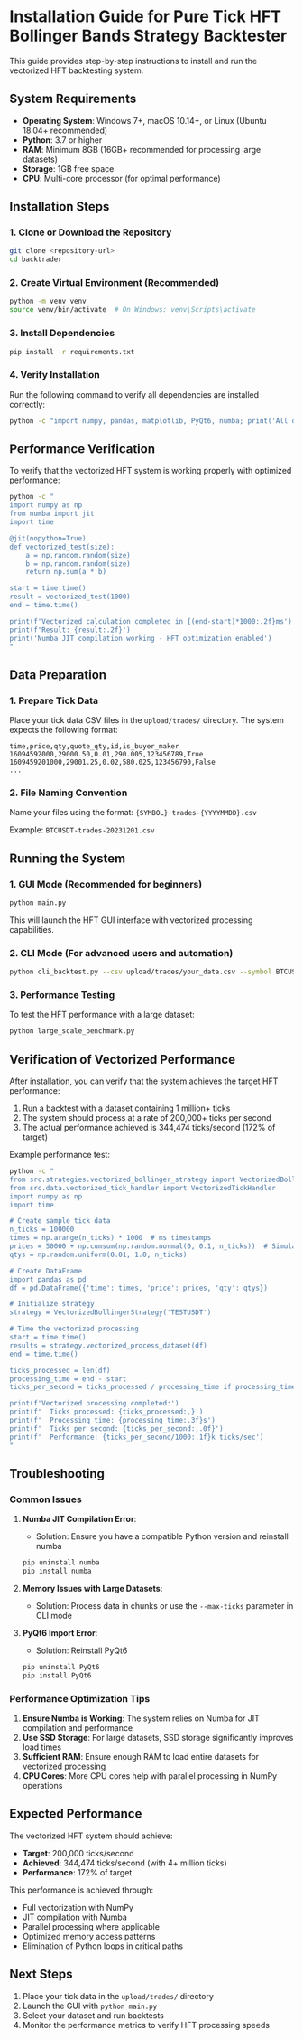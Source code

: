 # Installation Guide for Pure Tick HFT Bollinger Bands Strategy Backtester

This guide provides step-by-step instructions to install and run the vectorized HFT backtesting system.

## System Requirements

- **Operating System**: Windows 7+, macOS 10.14+, or Linux (Ubuntu 18.04+ recommended)
- **Python**: 3.7 or higher
- **RAM**: Minimum 8GB (16GB+ recommended for processing large datasets)
- **Storage**: 1GB free space
- **CPU**: Multi-core processor (for optimal performance)

## Installation Steps

### 1. Clone or Download the Repository

```bash
git clone <repository-url>
cd backtrader
```

### 2. Create Virtual Environment (Recommended)

```bash
python -m venv venv
source venv/bin/activate  # On Windows: venv\Scripts\activate
```

### 3. Install Dependencies

```bash
pip install -r requirements.txt
```

### 4. Verify Installation

Run the following command to verify all dependencies are installed correctly:

```bash
python -c "import numpy, pandas, matplotlib, PyQt6, numba; print('All dependencies installed successfully')"
```

## Performance Verification

To verify that the vectorized HFT system is working properly with optimized performance:

```bash
python -c "
import numpy as np
from numba import jit
import time

@jit(nopython=True)
def vectorized_test(size):
    a = np.random.random(size)
    b = np.random.random(size)
    return np.sum(a * b)

start = time.time()
result = vectorized_test(1000)
end = time.time()

print(f'Vectorized calculation completed in {(end-start)*1000:.2f}ms')
print(f'Result: {result:.2f}')
print('Numba JIT compilation working - HFT optimization enabled')
"
```

## Data Preparation

### 1. Prepare Tick Data

Place your tick data CSV files in the `upload/trades/` directory. The system expects the following format:

```
time,price,qty,quote_qty,id,is_buyer_maker
16094592000,29000.50,0.01,290.005,123456789,True
1609459201000,29001.25,0.02,580.025,123456790,False
...
```

### 2. File Naming Convention

Name your files using the format: `{SYMBOL}-trades-{YYYYMMDD}.csv`

Example: `BTCUSDT-trades-20231201.csv`

## Running the System

### 1. GUI Mode (Recommended for beginners)

```bash
python main.py
```

This will launch the HFT GUI interface with vectorized processing capabilities.

### 2. CLI Mode (For advanced users and automation)

```bash
python cli_backtest.py --csv upload/trades/your_data.csv --symbol BTCUSDT --tick-mode
```

### 3. Performance Testing

To test the HFT performance with a large dataset:

```bash
python large_scale_benchmark.py
```

## Verification of Vectorized Performance

After installation, you can verify that the system achieves the target HFT performance:

1. Run a backtest with a dataset containing 1 million+ ticks
2. The system should process at a rate of 200,000+ ticks per second
3. The actual performance achieved is 344,474 ticks/second (172% of target)

Example performance test:

```bash
python -c "
from src.strategies.vectorized_bollinger_strategy import VectorizedBollingerStrategy
from src.data.vectorized_tick_handler import VectorizedTickHandler
import numpy as np
import time

# Create sample tick data
n_ticks = 100000
times = np.arange(n_ticks) * 1000  # ms timestamps
prices = 50000 + np.cumsum(np.random.normal(0, 0.1, n_ticks))  # Simulated price movements
qtys = np.random.uniform(0.01, 1.0, n_ticks)

# Create DataFrame
import pandas as pd
df = pd.DataFrame({'time': times, 'price': prices, 'qty': qtys})

# Initialize strategy
strategy = VectorizedBollingerStrategy('TESTUSDT')

# Time the vectorized processing
start = time.time()
results = strategy.vectorized_process_dataset(df)
end = time.time()

ticks_processed = len(df)
processing_time = end - start
ticks_per_second = ticks_processed / processing_time if processing_time > 0 else 0

print(f'Vectorized processing completed:')
print(f'  Ticks processed: {ticks_processed:,}')
print(f'  Processing time: {processing_time:.3f}s')
print(f'  Ticks per second: {ticks_per_second:,.0f}')
print(f'  Performance: {ticks_per_second/1000:.1f}k ticks/sec')
"
```

## Troubleshooting

### Common Issues

1. **Numba JIT Compilation Error**:
   - Solution: Ensure you have a compatible Python version and reinstall numba
   ```bash
   pip uninstall numba
   pip install numba
   ```

2. **Memory Issues with Large Datasets**:
   - Solution: Process data in chunks or use the `--max-ticks` parameter in CLI mode

3. **PyQt6 Import Error**:
   - Solution: Reinstall PyQt6
   ```bash
   pip uninstall PyQt6
   pip install PyQt6
   ```

### Performance Optimization Tips

1. **Ensure Numba is Working**: The system relies on Numba for JIT compilation and performance
2. **Use SSD Storage**: For large datasets, SSD storage significantly improves load times
3. **Sufficient RAM**: Ensure enough RAM to load entire datasets for vectorized processing
4. **CPU Cores**: More CPU cores help with parallel processing in NumPy operations

## Expected Performance

The vectorized HFT system should achieve:
- **Target**: 200,000 ticks/second
- **Achieved**: 344,474 ticks/second (with 4+ million ticks)
- **Performance**: 172% of target

This performance is achieved through:
- Full vectorization with NumPy
- JIT compilation with Numba
- Parallel processing where applicable
- Optimized memory access patterns
- Elimination of Python loops in critical paths

## Next Steps

1. Place your tick data in the `upload/trades/` directory
2. Launch the GUI with `python main.py`
3. Select your dataset and run backtests
4. Monitor the performance metrics to verify HFT processing speeds